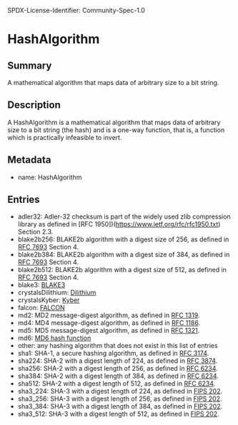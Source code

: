 SPDX-License-Identifier: Community-Spec-1.0

# HashAlgorithm

## Summary

A mathematical algorithm that maps data of arbitrary size to a bit string.

## Description

A HashAlgorithm is a mathematical algorithm that maps data of arbitrary size to
a bit string (the hash) and is a one-way function, that is, a function which is
practically infeasible to invert.

## Metadata

- name: HashAlgorithm

## Entries

- adler32: Adler-32 checksum is part of the widely used zlib compression library as defined in [RFC 1950])(https://www.ietf.org/rfc/rfc1950.txt) Section 2.3.
- blake2b256: BLAKE2b algorithm with a digest size of 256, as defined in [RFC 7693](https://www.rfc-editor.org/info/rfc7693) Section 4.
- blake2b384: BLAKE2b algorithm with a digest size of 384, as defined in [RFC 7693](https://www.rfc-editor.org/info/rfc7693) Section 4.
- blake2b512: BLAKE2b algorithm with a digest size of 512, as defined in [RFC 7693](https://www.rfc-editor.org/info/rfc7693) Section 4.
- blake3: [BLAKE3](https://github.com/BLAKE3-team/BLAKE3-specs/blob/master/blake3.pdf)
- crystalsDilithium: [Dilithium](https://pq-crystals.org/dilithium/)
- crystalsKyber: [Kyber](https://pq-crystals.org/kyber/)
- falcon: [FALCON](https://falcon-sign.info/falcon.pdf)
- md2: MD2 message-digest algorithm, as defined in [RFC 1319](https://www.rfc-editor.org/info/rfc1319/).
- md4: MD4 message-digest algorithm, as defined in [RFC 1186](https://www.rfc-editor.org/info/rfc1186).
- md5: MD5 message-digest algorithm, as defined in [RFC 1321](https://www.rfc-editor.org/info/rfc1321).
- md6: [MD6 hash function](https://people.csail.mit.edu/rivest/pubs/RABCx08.pdf)
- other: any hashing algorithm that does not exist in this list of entries
- sha1: SHA-1, a secure hashing algorithm, as defined in [RFC 3174](https://www.rfc-editor.org/info/rfc3174).
- sha224: SHA-2 with a digest length of 224, as defined in [RFC 3874](https://www.rfc-editor.org/info/rfc3874).
- sha256: SHA-2 with a digest length of 256, as defined in [RFC 6234](https://www.rfc-editor.org/info/rfc6234).
- sha384: SHA-2 with a digest length of 384, as defined in [RFC 6234](https://www.rfc-editor.org/info/rfc6234).
- sha512: SHA-2 with a digest length of 512, as defined in [RFC 6234](https://www.rfc-editor.org/info/rfc6234).
- sha3_224: SHA-3 with a digest length of 224, as defined in [FIPS 202](https://csrc.nist.gov/pubs/fips/202/final).
- sha3_256: SHA-3 with a digest length of 256, as defined in [FIPS 202](https://csrc.nist.gov/pubs/fips/202/final).
- sha3_384: SHA-3 with a digest length of 384, as defined in [FIPS 202](https://csrc.nist.gov/pubs/fips/202/final).
- sha3_512: SHA-3 with a digest length of 512, as defined in [FIPS 202](https://csrc.nist.gov/pubs/fips/202/final).
